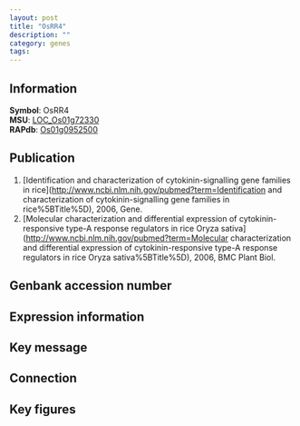 ```yaml
---
layout: post
title: "OsRR4"
description: ""
category: genes
tags: 
---
```


## Information
__Symbol__: OsRR4  
__MSU__: [LOC_Os01g72330](http://rice.plantbiology.msu.edu/cgi-bin/ORF_infopage.cgi?orf=LOC_Os01g72330)  
__RAPdb__: [Os01g0952500](http://rapdb.dna.affrc.go.jp/viewer/gbrowse_details/irgsp1?name=Os01g0952500)  

## Publication
1. [Identification and characterization of cytokinin-signalling gene families in rice](http://www.ncbi.nlm.nih.gov/pubmed?term=Identification and characterization of cytokinin-signalling gene families in rice%5BTitle%5D), 2006, Gene.
2. [Molecular characterization and differential expression of cytokinin-responsive type-A response regulators in rice Oryza sativa](http://www.ncbi.nlm.nih.gov/pubmed?term=Molecular characterization and differential expression of cytokinin-responsive type-A response regulators in rice Oryza sativa%5BTitle%5D), 2006, BMC Plant Biol.

## Genbank accession number

## Expression information

## Key message

## Connection

## Key figures



